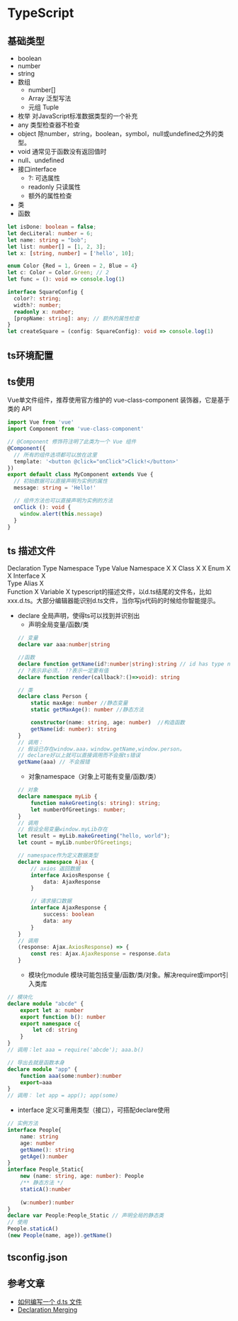 # TypeScript

## 基础类型
* boolean
* number
* string
* 数组
    * number[]
    * Array<number> 泛型写法
    * 元组 Tuple
* 枚举 对JavaScript标准数据类型的一个补充
* any 类型检查器不检查
* object 除number，string，boolean，symbol，null或undefined之外的类型。
* void 通常见于函数没有返回值时
* null、undefined
* 接口interface
    * ?: 可选属性
    * readonly 只读属性
    * 额外的属性检查
* 类
* 函数
``` ts
let isDone: boolean = false;
let decLiteral: number = 6;
let name: string = "bob";
let list: number[] = [1, 2, 3];
let x: [string, number] = ['hello', 10];

enum Color {Red = 1, Green = 2, Blue = 4}
let c: Color = Color.Green; // 2
let func = (): void => console.log(1)

interface SquareConfig {
  color?: string;
  width?: number;
  readonly x: number;
  [propName: string]: any; // 额外的属性检查
}
let createSquare = (config: SquareConfig): void => console.log(1)
```
## ts环境配置

## ts使用
Vue单文件组件，推荐使用官方维护的 vue-class-component 装饰器，它是基于类的 API

``` ts
import Vue from 'vue'
import Component from 'vue-class-component'

// @Component 修饰符注明了此类为一个 Vue 组件
@Component({
  // 所有的组件选项都可以放在这里
  template: '<button @click="onClick">Click!</button>'
})
export default class MyComponent extends Vue {
  // 初始数据可以直接声明为实例的属性
  message: string = 'Hello!'

  // 组件方法也可以直接声明为实例的方法
  onClick (): void {
    window.alert(this.message)
  }
}
```

## ts 描述文件
Declaration Type	Namespace	Type	Value
Namespace	X	 	X
Class	 	X	X
Enum	 	X	X
Interface	 	X	 
Type Alias	 	X	 
Function	 	 	X
Variable	 	 	X
typescript的描述文件，以d.ts结尾的文件名，比如xxx.d.ts。大部分编辑器能识别d.ts文件，当你写js代码的时候给你智能提示。
* declare 全局声明，使得ts可以找到并识别出
    * 声明全局变量/函数/类
    ``` ts
    // 变量
    declare var aaa:number|string

    //函数
    declare function getName(id?:number|string):string // id has type number | string | undefined
    // ?表示非必须。 !?表示一定要有值
    declare function render(callback?:()=>void): string

    // 类
    declare class Person {
        static maxAge: number //静态变量
        static getMaxAge(): number //静态方法

        constructor(name: string, age: number)  //构造函数
        getName(id: number): string
    }
    // 调用：
    // 假设已存在window.aaa，window.getName,window.person。
    // declare好以上就可以直接调用而不会报ts错误
    getName(aaa) // 不会报错
    ```
    * 对象namespace（对象上可能有变量/函数/类）
    ``` ts
    // 对象
    declare namespace myLib {
        function makeGreeting(s: string): string;
        let numberOfGreetings: number;
    }
    // 调用
    // 假设全局变量window.myLib存在
    let result = myLib.makeGreeting("hello, world");
    let count = myLib.numberOfGreetings;
    ```
    ``` ts
    // namespace作为定义数据类型
    declare namespace Ajax {
        // axios 返回数据
        interface AxiosResponse {
            data: AjaxResponse
        }

        // 请求接口数据
        interface AjaxResponse {
            success: boolean
            data: any
        }
    }
    // 调用
    (response: Ajax.AxiosResponse) => {
        const res: Ajax.AjaxResponse = response.data
    }
    ```
    * 模块化module 模块可能包括变量/函数/类/对象。解决require或import引入类库
``` ts
// 模块化
declare module "abcde" {
    export let a: number
    export function b(): number
    export namespace c{
        let cd: string
    }
}
// 调用：let aaa = require('abcde'); aaa.b()

// 导出去就是函数本身
declare module "app" {
    function aaa(some:number):number
    export=aaa
}
// 调用： let app = app(); app(some)
```
* interface 定义可重用类型（接口），可搭配declare使用
``` ts
// 实例方法 
interface People{
    name: string
    age: number
    getName(): string
    getAge():number
}
interface People_Static{
    new (name: string, age: number): People
    /** 静态方法 */
    staticA():number
    
    (w:number):number
}
declare var People:People_Static // 声明全局的静态类
// 使用
People.staticA()
(new People(name, age)).getName()
```

## tsconfig.json

## 参考文章

* [如何编写一个 d.ts 文件](https://juejin.im/entry/5907f5020ce46300617bfb44)
* [Declaration Merging](https://www.typescriptlang.org/docs/handbook/declaration-merging.html#module-augmentation)